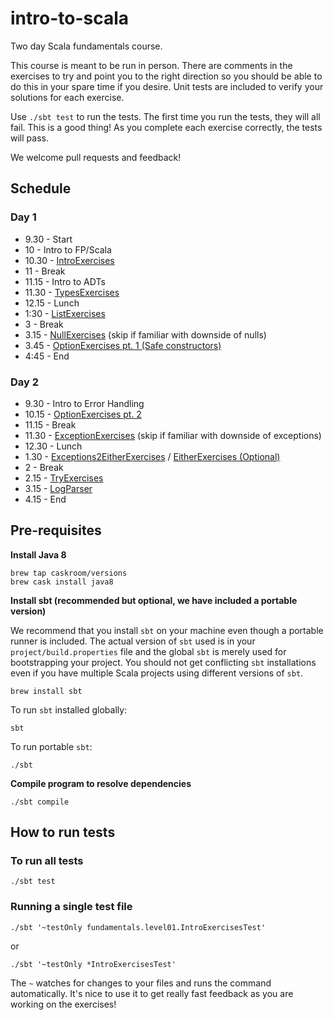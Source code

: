 # intro-to-scala

Two day Scala fundamentals course.

This course is meant to be run in person. There are comments in the exercises to try and point you to the right direction so you should be able to do this in your spare time if you desire. Unit tests are included to verify your solutions for each exercise. 

Use `./sbt test` to run the tests. The first time you run the tests, they will all fail. This is a good thing! As you complete each exercise correctly, the tests will pass.

We welcome pull requests and feedback!

## Schedule

### Day 1

* 9.30 - Start
* 10 - Intro to FP/Scala
* 10.30 - [IntroExercises](src/main/scala/fundamentals/level01/IntroExercises.scala)
* 11 - Break
* 11.15 - Intro to ADTs
* 11.30 - [TypesExercises](src/main/scala/fundamentals/level02/TypesExercises.scala)
* 12.15 - Lunch
* 1:30 - [ListExercises](src/main/scala/fundamentals/level02/ListExercises.scala)
* 3 - Break
* 3.15 - [NullExercises](src/main/scala/fundamentals/level03/NullExercises.scala) (skip if familiar with downside of nulls)
* 3.45 - [OptionExercises pt. 1 (Safe constructors)](src/main/scala/fundamentals/level03/OptionExercises1.scala)
* 4:45 - End

### Day 2

* 9.30 - Intro to Error Handling
* 10.15 - [OptionExercises pt. 2](src/main/scala/fundamentals/level03/OptionExercises2.scala)
* 11.15 - Break
* 11.30 - [ExceptionExercises](src/main/scala/fundamentals/level03/ExceptionExercises.scala) (skip if familiar with downside of exceptions)
* 12.30 - Lunch
* 1.30 - [Exceptions2EitherExercises](src/main/scala/fundamentals/level03/Exceptions2EitherExercises.scala) / [EitherExercises (Optional)](src/main/scala/fundamentals/level03/EitherExercises.scala)
* 2 - Break
* 2.15 - [TryExercises](src/main/scala/fundamentals/level03/TryExercises.scala)
* 3.15 - [LogParser](src/main/scala/fundamentals/level04/LogParser.scala)
* 4.15 - End

## Pre-requisites

**Install Java 8**

```
brew tap caskroom/versions
brew cask install java8
```

**Install sbt (recommended but optional, we have included a portable version)**

We recommend that you install `sbt` on your machine even though a portable runner is included. The actual version of `sbt` used is in your `project/build.properties` file and the global `sbt` is merely used for bootstrapping your project. You should not get conflicting `sbt` installations even if you have multiple Scala projects using different versions of `sbt`.

```
brew install sbt
```

To run `sbt` installed globally:

```
sbt
```

To run portable `sbt`:

```
./sbt
```

**Compile program to resolve dependencies**

```
./sbt compile
```

## How to run tests

### To run all tests

```
./sbt test
```

### Running a single test file

```
./sbt '~testOnly fundamentals.level01.IntroExercisesTest'
```

or 

```
./sbt '~testOnly *IntroExercisesTest'
```


The `~` watches for changes to your files and runs the command automatically. It's nice to use it to get really fast feedback as you are working on the exercises!
